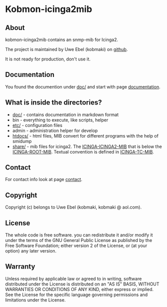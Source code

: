 # Kobmon-icinga2mib

## About

kobmon-icinga2mib contains an snmp-mib for Icinga2. 

The project is maintained by Uwe Ebel (kobmaki) on [github](https://github.com/kobmaki/kobmon-icinga2mib/).

It is not ready for production, don't use it.

## Documentation

You found the documention under [doc/](doc/) and start with page [documentation](doc/00-A-documentation.md).

## What is inside the directories?
* [doc/](doc/) - contains documentation in markdown format
* bin - everything to execute, like scripts, helper
* [etc/](etc/) - configuration files
* admin - administration helper for develop
* [htdocs/](htdocs/) - html files, MIB convert for different programs with the help of smidump
* [share/](share/) - mib files for icinga2. The [ICINGA-ICINGA2-MIB](share/snmp/mibs/ICINGA-ICINGA2-MIB.txt) that is below the [ICINGA-ROOT-MIB](share/snmp/mibs/ICINGA-ROOT-MIB.txt). Textual convention is defined in [ICINGA-TC-MIB](share/snmp/mibs/ICINGA-TC-MIB.txt).

## Contact
For contact info look at page [contact](https://github.com/kobmaki/).

## Copyright

Copyright (c) belongs to Uwe Ebel (kobmaki, kobmaki @ aol.com).

## License

The whole code is free software. you can redistribute it and/or modify it under the terms of the GNU General Public License as published by the Free Software Foundation; either version 2 of the License, or (at your option) any later version.

## Warranty
Unless required by applicable law or agreed to in writing, software distributed under the License is distributed on an "AS IS" BASIS, WITHOUT WARRANTIES OR CONDITIONS OF ANY KIND, either express or implied. See the License for the specific language governing permissions and limitations under the License.
